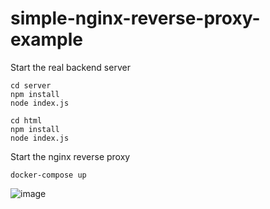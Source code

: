 # simple-nginx-reverse-proxy-example

Start the real backend server

```
cd server
npm install
node index.js
```

```
cd html
npm install
node index.js
```

Start the nginx reverse proxy
```
docker-compose up
```

![image](https://user-images.githubusercontent.com/5471228/49225879-26176b80-f420-11e8-92e5-f36549bca2b5.png)
